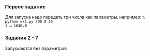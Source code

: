 ### Первое задание

Для запуска надо передать три числа как параметры, например:
`% python ex1.py 200 8 30                                                                                                                                       1 ↵ 1630.0`

### Задания 2 - 7

Запускаются без параметров
